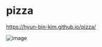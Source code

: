 # pizza 
https://hyun-bin-kim.github.io/pizza/

![image](https://github.com/user-attachments/assets/dee97e29-2111-4d12-a9eb-58a844c89701)
